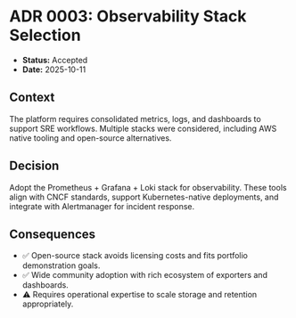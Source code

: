 # ADR 0003: Observability Stack Selection

- **Status:** Accepted
- **Date:** 2025-10-11

## Context
The platform requires consolidated metrics, logs, and dashboards to support SRE workflows. Multiple stacks were considered, including AWS native tooling and open-source alternatives.

## Decision
Adopt the Prometheus + Grafana + Loki stack for observability. These tools align with CNCF standards, support Kubernetes-native deployments, and integrate with Alertmanager for incident response.

## Consequences
- ✅ Open-source stack avoids licensing costs and fits portfolio demonstration goals.
- ✅ Wide community adoption with rich ecosystem of exporters and dashboards.
- ⚠️ Requires operational expertise to scale storage and retention appropriately.

